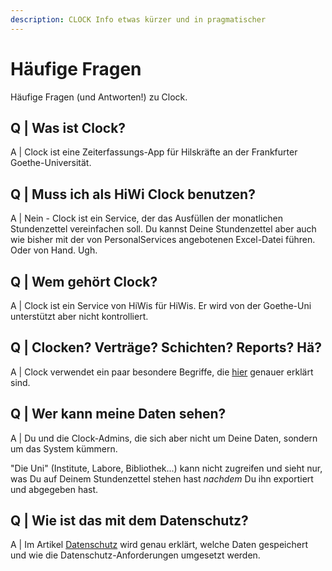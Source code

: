 ```yaml
---
description: CLOCK Info etwas kürzer und in pragmatischer
---
```


# Häufige Fragen

Häufige Fragen \(und Antworten!\) zu Clock.

## Q \| Was ist Clock?

A \| Clock ist eine Zeiterfassungs-App für Hilskräfte an der Frankfurter Goethe-Universität.

## Q \|  Muss ich als HiWi Clock benutzen?

A \| Nein - Clock ist ein Service, der das Ausfüllen der monatlichen Stundenzettel vereinfachen soll. Du kannst Deine Stundenzettel aber auch wie bisher mit der von PersonalServices angebotenen Excel-Datei führen. Oder von Hand. Ugh.

## Q \|  Wem gehört Clock?

A \| Clock ist ein Service von HiWis für HiWis. Er wird von der Goethe-Uni unterstützt aber nicht kontrolliert.

## Q \|  Clocken? Verträge? Schichten? Reports? Hä?

A \| Clock verwendet ein paar besondere Begriffe, die [hier](https://github.com/ClockGU/documentation/tree/92b9b28e352bb080a0cf9271fd43993e9e934c0c/manual/clock_terminology.md) genauer erklärt sind.

## Q \|  Wer kann meine Daten sehen?

A \| Du und die Clock-Admins, die sich aber nicht um Deine Daten, sondern um das System kümmern.

"Die Uni" \(Institute, Labore, Bibliothek...\) kann nicht zugreifen und sieht nur, was Du auf Deinem Stundenzettel stehen hast _nachdem_ Du ihn exportiert und abgegeben hast.

## Q \| Wie ist das mit dem Datenschutz?

A \| Im Artikel [Datenschutz](https://github.com/ClockGU/documentation/tree/92b9b28e352bb080a0cf9271fd43993e9e934c0c/manual/clock_privacy.md) wird genau erklärt, welche Daten gespeichert und wie die Datenschutz-Anforderungen umgesetzt werden.

